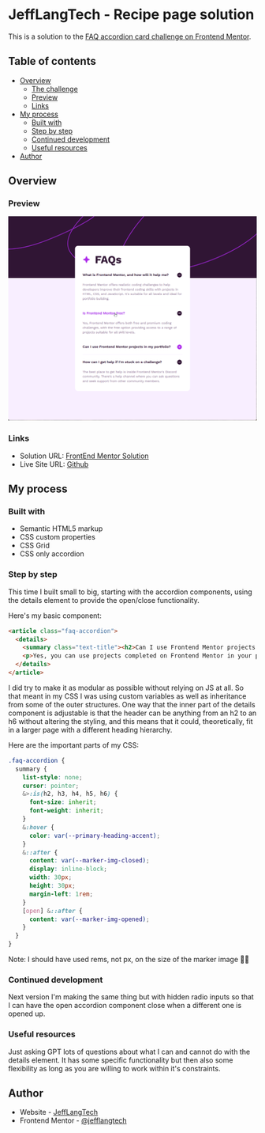 # JeffLangTech - Recipe page solution

This is a solution to the [FAQ accordion card challenge on Frontend Mentor](https://www.frontendmentor.io/challenges/faq-accordion-wyfFdeBwBz). 

## Table of contents

- [Overview](#overview)
  - [The challenge](#the-challenge)
  - [Preview](#preview)
  - [Links](#links)
- [My process](#my-process)
  - [Built with](#built-with)
  - [Step by step](#step-by-step)
  - [Continued development](#continued-development)
  - [Useful resources](#useful-resources)
- [Author](#author)

## Overview

### Preview

![Solution Preview](./preview.png)

### Links

- Solution URL: [FrontEnd Mentor Solution](https://www.frontendmentor.io/solutions/css-grid-with-html-templates-and-json-data-loading-D0dMwlJPSb)
- Live Site URL: [Github](https://jefflangtech.github.io/recipe-card/)

## My process

### Built with

- Semantic HTML5 markup
- CSS custom properties
- CSS Grid
- CSS only accordion

### Step by step

This time I built small to big, starting with the accordion components, using the details element to provide the open/close functionality. 

Here's my basic component:
```html
<article class="faq-accordion">
  <details>
    <summary class="text-title"><h2>Can I use Frontend Mentor projects in my portfolio?</h2></summary>
    <p>Yes, you can use projects completed on Frontend Mentor in your portfolio. It's an excellent way to showcase your skills to potential employers!</p>
  </details>
</article>
```
I did try to make it as modular as possible without relying on JS at all. So that meant in my CSS I was using custom variables as well as inheritance from some of the outer structures. One way that the inner part of the details component is adjustable is that the header can be anything from an h2 to an h6 without altering the styling, and this means that it could, theoretically, fit in a larger page with a different heading hierarchy.

Here are the important parts of my CSS:
```css
.faq-accordion {
  summary {
    list-style: none;
    cursor: pointer;
    &>:is(h2, h3, h4, h5, h6) {
      font-size: inherit;
      font-weight: inherit;
    }
    &:hover {
      color: var(--primary-heading-accent);
    }
    &::after {
      content: var(--marker-img-closed);
      display: inline-block;
      width: 30px;
      height: 30px;
      margin-left: 1rem;
    }
    [open] &::after {
      content: var(--marker-img-opened);
    }
  }
}
```
Note: I should have used rems, not px, on the size of the marker image 🤷‍♂️

### Continued development

Next version I'm making the same thing but with hidden radio inputs so that I can have the open accordion component close when a different one is opened up.

### Useful resources

Just asking GPT lots of questions about what I can and cannot do with the details element. It has some specific functionality but then also some flexibility as long as you are willing to work within it's constraints.

## Author

- Website - [JeffLangTech](https://jefflangtech.github.io/)
- Frontend Mentor - [@jefflangtech](https://www.frontendmentor.io/profile/jefflangtech)